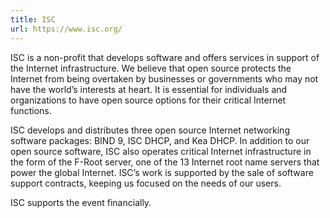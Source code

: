 ```yaml
---
title: ISC
url: https://www.isc.org/
---
```


ISC is a non-profit that develops software and offers services in
support of the Internet infrastructure. We believe that open source
protects the Internet from being overtaken by businesses or
governments who may not have the world’s interests at heart. It is
essential for individuals and organizations to have open source
options for their critical Internet functions.

ISC develops and distributes three open source Internet networking
software packages: BIND 9, ISC DHCP, and Kea DHCP. In addition to our
open source software, ISC also operates critical Internet
infrastructure in the form of the F-Root server, one of the 13
Internet root name servers that power the global Internet. ISC’s work
is supported by the sale of software support contracts, keeping us
focused on the needs of our users.

ISC supports the event financially.
